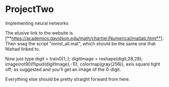 # ProjectTwo
Implementing neural networks

The elusive link to the website is 
[**https://academics.davidson.edu/math/chartier/Numerical/matlab.html**].
Then snag the script "mnist_all.mat", which should be the same one that Nishad linked to. 

Now just type 
  digit = train0(1,:);
  digitImage = reshape(digit,28,28);
  image(rot90(flipud(digitImage),-1)),
  colormap(gray(256)), axis square tight off;
as suggested and you'll get an image of the 0-digit.

Everything else should be pretty straight forward from here.
